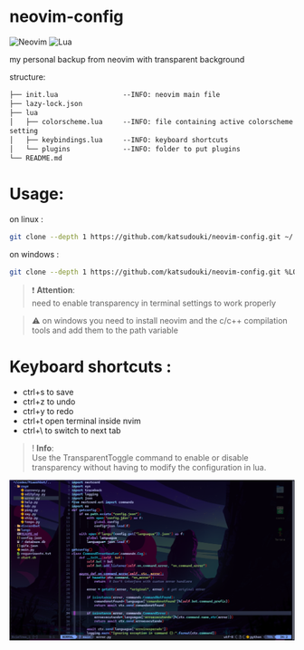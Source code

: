 # neovim-config
<p align="center">

![Neovim](https://img.shields.io/badge/NeoVim-%2357A143.svg?&style=for-the-badge&logo=neovim&logoColor=white)
![Lua](https://img.shields.io/badge/lua-%232C2D72.svg?style=for-the-badge&logo=lua&logoColor=white)

</p>
my personal backup from neovim with transparent background


structure:
```
├── init.lua                --INFO: neovim main file 
├── lazy-lock.json
├── lua
│   ├── colorscheme.lua     --INFO: file containing active colorscheme setting
│   ├── keybindings.lua     --INFO: keyboard shortcuts
│   └── plugins             --INFO: folder to put plugins 
└── README.md
```



# Usage:
on linux :
```bash
git clone --depth 1 https://github.com/katsudouki/neovim-config.git ~/.config/nvim && nvim
```
on windows :

```bash
git clone --depth 1 https://github.com/katsudouki/neovim-config.git %LOCALAPPDATA%/nvim && nvim
```
> ❗ **Attention**:<br>
>need to enable transparency in terminal settings to work properly

> ⚠️ on windows you need to install neovim and the c/c++ compilation tools and add them to the path variable

# Keyboard shortcuts :
- ctrl+s to save
- ctrl+z to undo
- ctrl+y to redo
- ctrl+t open terminal inside nvim
- ctrl+\ to switch to next tab

>! **Info**:<br>
> Use the TransparentToggle command to enable or disable transparency without having to modify the configuration in lua.

![Screenshot](images/screenshot.png)
